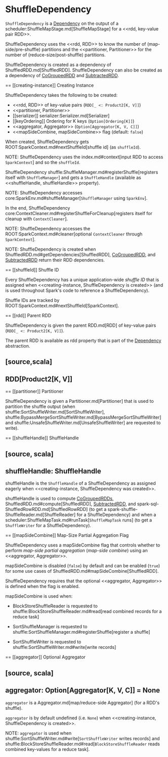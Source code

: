 # ShuffleDependency

`ShuffleDependency` is a [Dependency](Dependency.md) on the output of a scheduler:ShuffleMapStage.md[ShuffleMapStage] for a <<rdd, key-value pair RDD>>.

ShuffleDependency uses the <<rdd, RDD>> to know the number of (map-side/pre-shuffle) partitions and the <<partitioner, Partitioner>> for the number of (reduce-size/post-shuffle) partitions.

ShuffleDependency is created as a dependency of ShuffledRDD.md[ShuffledRDD]. ShuffleDependency can also be created as a dependency of [CoGroupedRDD](CoGroupedRDD.md) and [SubtractedRDD](SubtractedRDD.md).

== [[creating-instance]] Creating Instance

ShuffleDependency takes the following to be created:

* <<rdd, RDD>> of key-value pairs (`RDD[_ <: Product2[K, V]]`)
* <<partitioner, Partitioner>>
* [[serializer]] serializer:Serializer.md[Serializer]
* [[keyOrdering]] Ordering for K keys (`Option[Ordering[K]]`)
* <<aggregator, Aggregator>> (`Option[Aggregator[K, V, C]]`)
* <<mapSideCombine, mapSideCombine>> flag (default: `false`)

When created, ShuffleDependency gets ROOT:SparkContext.md#nextShuffleId[shuffle id] (as `shuffleId`).

NOTE: ShuffleDependency uses the index.md#context[input RDD to access `SparkContext`] and so the `shuffleId`.

ShuffleDependency shuffle:ShuffleManager.md#registerShuffle[registers itself with `ShuffleManager`] and gets a `ShuffleHandle` (available as <<shuffleHandle, shuffleHandle>> property).

NOTE: ShuffleDependency accesses core:SparkEnv.md#shuffleManager[`ShuffleManager` using `SparkEnv`].

In the end, ShuffleDependency core:ContextCleaner.md#registerShuffleForCleanup[registers itself for cleanup with `ContextCleaner`].

NOTE: ShuffleDependency accesses the ROOT:SparkContext.md#cleaner[optional `ContextCleaner` through `SparkContext`].

NOTE: ShuffleDependency is created when ShuffledRDD.md#getDependencies[ShuffledRDD], [CoGroupedRDD](CoGroupedRDD.md#getDependencies), and [SubtractedRDD](SubtractedRDD.md#getDependencies) return their RDD dependencies.

== [[shuffleId]] Shuffle ID

Every ShuffleDependency has a unique application-wide *shuffle ID* that is assigned when <<creating-instance, ShuffleDependency is created>> (and is used throughout Spark's code to reference a ShuffleDependency).

Shuffle IDs are tracked by ROOT:SparkContext.md#nextShuffleId[SparkContext].

== [[rdd]] Parent RDD

ShuffleDependency is given the parent RDD.md[RDD] of key-value pairs (`RDD[_ <: Product2[K, V]]`).

The parent RDD is available as rdd property that is part of the [Dependency](Dependency.md#rdd) abstraction.

[source,scala]
----
 RDD[Product2[K, V]]
----

== [[partitioner]] Partitioner

ShuffleDependency is given a Partitioner.md[Partitioner] that is used to partition the shuffle output (when shuffle:SortShuffleWriter.md[SortShuffleWriter], shuffle:BypassMergeSortShuffleWriter.md[BypassMergeSortShuffleWriter] and shuffle:UnsafeShuffleWriter.md[UnsafeShuffleWriter] are requested to write).

== [[shuffleHandle]] ShuffleHandle

[source, scala]
----
shuffleHandle: ShuffleHandle
----

shuffleHandle is the `ShuffleHandle` of a ShuffleDependency as assigned eagerly when <<creating-instance, ShuffleDependency was created>>.

shuffleHandle is used to compute [CoGroupedRDDs](CoGroupedRDD.md#compute), ShuffledRDD.md#compute[ShuffledRDD], [SubtractedRDD](SubtractedRDD.md#compute), and spark-sql-ShuffledRowRDD.md[ShuffledRowRDD] (to get a spark-shuffle-ShuffleReader.md[ShuffleReader] for a ShuffleDependency) and when a scheduler:ShuffleMapTask.md#runTask[`ShuffleMapTask` runs] (to get a `ShuffleWriter` for a ShuffleDependency).

== [[mapSideCombine]] Map-Size Partial Aggregation Flag

ShuffleDependency uses a mapSideCombine flag that controls whether to perform *map-side partial aggregation* (_map-side combine_) using an <<aggregator, Aggregator>>.

mapSideCombine is disabled (`false`) by default and can be enabled (`true`) for some use cases of ShuffledRDD.md#mapSideCombine[ShuffledRDD].

ShuffleDependency requires that the optional <<aggregator, Aggregator>> is defined when the flag is enabled.

mapSideCombine is used when:

* BlockStoreShuffleReader is requested to shuffle:BlockStoreShuffleReader.md#read[read combined records for a reduce task]

* SortShuffleManager is requested to shuffle:SortShuffleManager.md#registerShuffle[register a shuffle]

* SortShuffleWriter is requested to shuffle:SortShuffleWriter.md#write[write records]

== [[aggregator]] Optional Aggregator

[source, scala]
----
aggregator: Option[Aggregator[K, V, C]] = None
----

`aggregator` is a Aggregator.md[map/reduce-side Aggregator] (for a RDD's shuffle).

`aggregator` is by default undefined (i.e. `None`) when <<creating-instance, ShuffleDependency is created>>.

NOTE: `aggregator` is used when shuffle:SortShuffleWriter.md#write[`SortShuffleWriter` writes records] and shuffle:BlockStoreShuffleReader.md#read[`BlockStoreShuffleReader` reads combined key-values for a reduce task].
